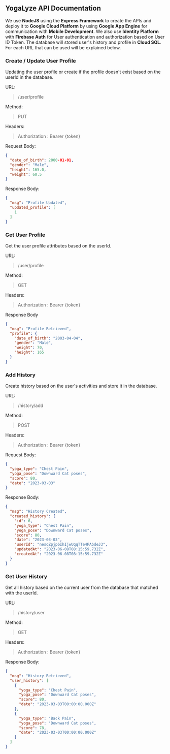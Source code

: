 ## YogaLyze API Documentation

We use **NodeJS** using the **Express Framework** to create the APIs and deploy it to **Google Cloud Platform** by using **Google App Engine** for communication with **Mobile Development**. We also use **Identity Platform** with **Firebase Auth** for User authentication and authorization based on User ID Token. The database will stored user's history and profile in **Cloud SQL**. For each URL that can be used will be explained below.

### Create / Update User Profile 

Updating the user profile or create if the profile doesn't exist based on the userId in the database.

URL: 
> /user/profile

Method: 
> PUT

Headers: 
> Authorization : Bearer {token}

Request Body: 
```json
{
  "date_of_birth": 2000-01-01,
  "gender": "Male",
  "height": 165.0,
  "weight": 60.5
}
```

Response Body:

```json
{
  "msg": "Profile Updated",
  "updated_profile": [
    1
  ]
}
```

### Get User Profile

Get the user profile attributes based on the userId.

URL: 
> /user/profile

Method: 
> GET

Headers: 
> Authorization : Bearer {token}

Response Body

```json
{
  "msg": "Profile Retrieved",
  "profile": {
    "date_of_birth": "2003-04-04",
    "gender": "Male",
    "weight": 70,
    "height": 165
  }
}
```

### Add History

Create history based on the user's activities and store it in the database.

URL: 
> /history/add

Method: 
> POST

Headers: 
> Authorization : Bearer {token}

Request Body:

```json
{
  "yoga_type": "Chest Pain",
  "yoga_pose": "Downward Cat poses",
  "score": 80,
  "date": "2023-03-03"
}
```

Response Body:

```json
{
  "msg": "History Created",
  "created_history": {
    "id": 6,
    "yoga_type": "Chest Pain",
    "yoga_pose": "Downward Cat poses",
    "score": 80,
    "date": "2023-03-03",
    "userId": "nesqZpjp6IhIjwUqqTTe4PAbdeJ3",
    "updatedAt": "2023-06-08T08:15:59.732Z",
    "createdAt": "2023-06-08T08:15:59.732Z"
  }
}
```

### Get User History

Get all history based on the current user from the database that matched with the userId.

URL: 
> /history/user

Method: 
> GET

Headers: 
> Authorization : Bearer {token}

Response Body:

```json
{
  "msg": "History Retrieved",
  "user_history": [
    {
      "yoga_type": "Chest Pain",
      "yoga_pose": "Downward Cat poses",
      "score": 80,
      "date": "2023-03-03T00:00:00.000Z"
    },
    {
      "yoga_type": "Back Pain",
      "yoga_pose": "Downward Cat poses",
      "score": 78,
      "date": "2023-03-03T00:00:00.000Z"
    }
  ]
}
```
